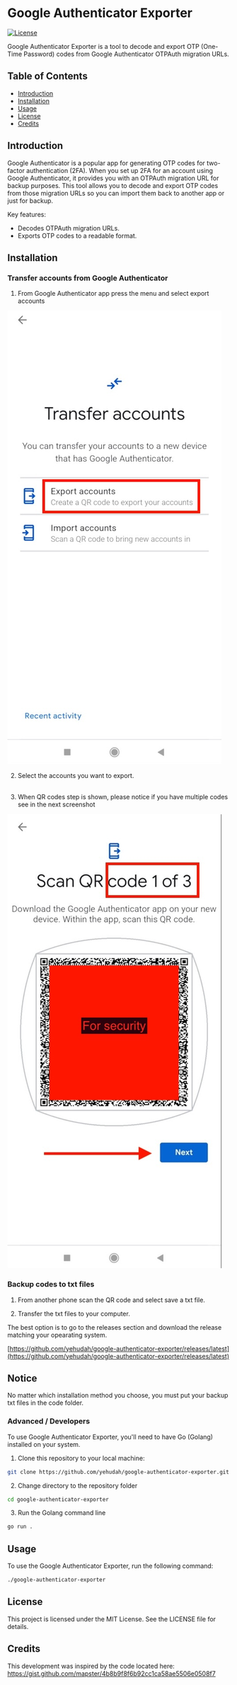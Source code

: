 # Google Authenticator Exporter

[![License](https://img.shields.io/badge/license-MIT-blue.svg)](LICENSE)

Google Authenticator Exporter is a tool to decode and export OTP (One-Time Password) codes from Google Authenticator OTPAuth migration URLs.

## Table of Contents

- [Introduction](#introduction)
- [Installation](#installation)
- [Usage](#usage)
- [License](#license)
- [Credits](#Credits)

## Introduction

Google Authenticator is a popular app for generating OTP codes for two-factor authentication (2FA). When you set up 2FA for an account using Google Authenticator, it provides you with an OTPAuth migration URL for backup purposes. This tool allows you to decode and export OTP codes from those migration URLs so you can import them back to another app or just for backup.

Key features:
- Decodes OTPAuth migration URLs.
- Exports OTP codes to a readable format.

## Installation

### Transfer accounts from Google Authenticator

1. From Google Authenticator app press the menu and select export accounts

![Select transfer accounts](assets/transfer-accounts.jpg)

2. Select the accounts you want to export.<br><br>

3. When QR codes step is shown, please notice if you have multiple codes see in the next screenshot

![Scan QR code](assets/scan-qr-code.jpg)

### Backup codes to txt files

1. From another phone scan the QR code and select save a txt file.

2. Transfer the txt files to your computer.

The best option is to go to the releases section and download the release matching your opearating system.

[https://github.com/yehudah/google-authenticator-exporter/releases/latest](https://github.com/yehudah/google-authenticator-exporter/releases/latest)

**Notice** 
----
No matter which installation method you choose, you must put your backup txt files in the code folder.

### Advanced / Developers

To use Google Authenticator Exporter, you'll need to have Go (Golang) installed on your system.

1. Clone this repository to your local machine:
```sh
git clone https://github.com/yehudah/google-authenticator-exporter.git
```

2. Change directory to the repository folder
```sh
cd google-authenticator-exporter
```

3. Run the Golang command line
```sh
go run .
```

## Usage

To use the Google Authenticator Exporter, run the following command:
```sh
./google-authenticator-exporter
```

## License
This project is licensed under the MIT License. See the LICENSE file for details.

## Credits
This development was inspired by the code located here: https://gist.github.com/mapster/4b8b9f8f6b92cc1ca58ae5506e0508f7
